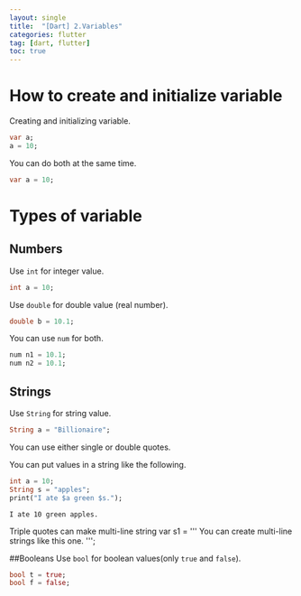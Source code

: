 ```yaml
---
layout: single
title:  "[Dart] 2.Variables"
categories: flutter
tag: [dart, flutter]
toc: true
---
```


# How to create and initialize variable  

Creating and initializing variable.  
```dart
var a;
a = 10;
```

You can do both at the same time.  
```dart
var a = 10;
```

# Types of variable  

## Numbers  

Use `int` for integer value.  
```dart
int a = 10;
```

Use `double` for double value (real number).  
```dart
double b = 10.1;
```

You can use `num` for both.
```dart
num n1 = 10.1;
num n2 = 10.1;
```

## Strings  

Use `String` for string value.  
```dart
String a = "Billionaire";
```
You can use either single or double quotes.  

You can put values in a string like the following.
```dart
int a = 10;
String s = "apples";
print("I ate $a green $s.");
```
```plaintext
I ate 10 green apples.
```

Triple quotes can make multi-line string
var s1 = '''
        You can create
multi-line strings like this one.
''';

##Booleans
Use `bool` for boolean values(only `true` and `false`).  
```dart
bool t = true;
bool f = false;
```




